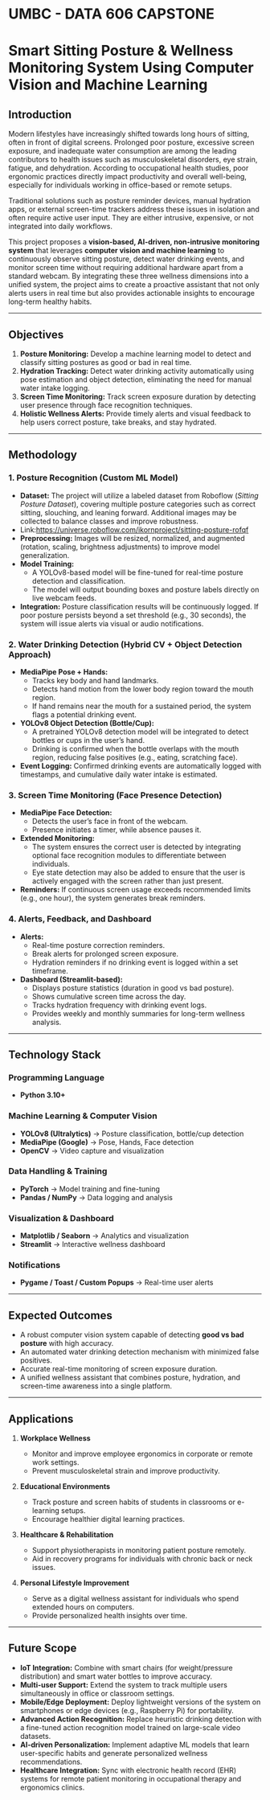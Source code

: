 # UMBC - DATA 606 CAPSTONE
# Smart Sitting Posture & Wellness Monitoring System Using Computer Vision and Machine Learning

## Introduction
Modern lifestyles have increasingly shifted towards long hours of sitting, often in front of digital screens. Prolonged poor posture, excessive screen exposure, and inadequate water consumption are among the leading contributors to health issues such as musculoskeletal disorders, eye strain, fatigue, and dehydration. According to occupational health studies, poor ergonomic practices directly impact productivity and overall well-being, especially for individuals working in office-based or remote setups.

Traditional solutions such as posture reminder devices, manual hydration apps, or external screen-time trackers address these issues in isolation and often require active user input. They are either intrusive, expensive, or not integrated into daily workflows.

This project proposes a **vision-based, AI-driven, non-intrusive monitoring system** that leverages **computer vision and machine learning** to continuously observe sitting posture, detect water drinking events, and monitor screen time without requiring additional hardware apart from a standard webcam. By integrating these three wellness dimensions into a unified system, the project aims to create a proactive assistant that not only alerts users in real time but also provides actionable insights to encourage long-term healthy habits.

---

## Objectives
1. **Posture Monitoring:** Develop a machine learning model to detect and classify sitting postures as good or bad in real time.  
2. **Hydration Tracking:** Detect water drinking activity automatically using pose estimation and object detection, eliminating the need for manual water intake logging.  
3. **Screen Time Monitoring:** Track screen exposure duration by detecting user presence through face recognition techniques.  
4. **Holistic Wellness Alerts:** Provide timely alerts and visual feedback to help users correct posture, take breaks, and stay hydrated.  

---

## Methodology

### 1. Posture Recognition (Custom ML Model)
- **Dataset:** The project will utilize a labeled dataset from Roboflow (*Sitting Posture Dataset*), covering multiple posture categories such as correct sitting, slouching, and leaning forward. Additional images may be collected to balance classes and improve robustness.
- Link:https://universe.roboflow.com/ikornproject/sitting-posture-rofqf
- **Preprocessing:** Images will be resized, normalized, and augmented (rotation, scaling, brightness adjustments) to improve model generalization.  
- **Model Training:**  
  - A YOLOv8-based model will be fine-tuned for real-time posture detection and classification.  
  - The model will output bounding boxes and posture labels directly on live webcam feeds.  
- **Integration:** Posture classification results will be continuously logged. If poor posture persists beyond a set threshold (e.g., 30 seconds), the system will issue alerts via visual or audio notifications.  

### 2. Water Drinking Detection (Hybrid CV + Object Detection Approach)
- **MediaPipe Pose + Hands:**  
  - Tracks key body and hand landmarks.  
  - Detects hand motion from the lower body region toward the mouth region.  
  - If hand remains near the mouth for a sustained period, the system flags a potential drinking event.  
- **YOLOv8 Object Detection (Bottle/Cup):**  
  - A pretrained YOLOv8 detection model will be integrated to detect bottles or cups in the user’s hand.  
  - Drinking is confirmed when the bottle overlaps with the mouth region, reducing false positives (e.g., eating, scratching face).  
- **Event Logging:** Confirmed drinking events are automatically logged with timestamps, and cumulative daily water intake is estimated.  

### 3. Screen Time Monitoring (Face Presence Detection)
- **MediaPipe Face Detection:**  
  - Detects the user’s face in front of the webcam.  
  - Presence initiates a timer, while absence pauses it.  
- **Extended Monitoring:**  
  - The system ensures the correct user is detected by integrating optional face recognition modules to differentiate between individuals.  
  - Eye state detection may also be added to ensure that the user is actively engaged with the screen rather than just present.  
- **Reminders:** If continuous screen usage exceeds recommended limits (e.g., one hour), the system generates break reminders.  

### 4. Alerts, Feedback, and Dashboard
- **Alerts:**  
  - Real-time posture correction reminders.  
  - Break alerts for prolonged screen exposure.  
  - Hydration reminders if no drinking event is logged within a set timeframe.  
- **Dashboard (Streamlit-based):**  
  - Displays posture statistics (duration in good vs bad posture).  
  - Shows cumulative screen time across the day.  
  - Tracks hydration frequency with drinking event logs.  
  - Provides weekly and monthly summaries for long-term wellness analysis.  

---

## Technology Stack

### **Programming Language**
- **Python 3.10+**

### **Machine Learning & Computer Vision**
- **YOLOv8 (Ultralytics)** → Posture classification, bottle/cup detection  
- **MediaPipe (Google)** → Pose, Hands, Face detection  
- **OpenCV** → Video capture and visualization  

### **Data Handling & Training**
- **PyTorch** → Model training and fine-tuning  
- **Pandas / NumPy** → Data logging and analysis  

### **Visualization & Dashboard**
- **Matplotlib / Seaborn** → Analytics and visualization  
- **Streamlit** → Interactive wellness dashboard  

### **Notifications**
- **Pygame / Toast / Custom Popups** → Real-time user alerts  

---

## Expected Outcomes
- A robust computer vision system capable of detecting **good vs bad posture** with high accuracy.  
- An automated water drinking detection mechanism with minimized false positives.  
- Accurate real-time monitoring of screen exposure duration.  
- A unified wellness assistant that combines posture, hydration, and screen-time awareness into a single platform.  

---

## Applications
1. **Workplace Wellness**  
   - Monitor and improve employee ergonomics in corporate or remote work settings.  
   - Prevent musculoskeletal strain and improve productivity.  

2. **Educational Environments**  
   - Track posture and screen habits of students in classrooms or e-learning setups.  
   - Encourage healthier digital learning practices.  

3. **Healthcare & Rehabilitation**  
   - Support physiotherapists in monitoring patient posture remotely.  
   - Aid in recovery programs for individuals with chronic back or neck issues.  

4. **Personal Lifestyle Improvement**  
   - Serve as a digital wellness assistant for individuals who spend extended hours on computers.  
   - Provide personalized health insights over time.  
---

## Future Scope
- **IoT Integration:** Combine with smart chairs (for weight/pressure distribution) and smart water bottles to improve accuracy.  
- **Multi-user Support:** Extend the system to track multiple users simultaneously in office or classroom settings.  
- **Mobile/Edge Deployment:** Deploy lightweight versions of the system on smartphones or edge devices (e.g., Raspberry Pi) for portability.  
- **Advanced Action Recognition:** Replace heuristic drinking detection with a fine-tuned action recognition model trained on large-scale video datasets.  
- **AI-driven Personalization:** Implement adaptive ML models that learn user-specific habits and generate personalized wellness recommendations.  
- **Healthcare Integration:** Sync with electronic health record (EHR) systems for remote patient monitoring in occupational therapy and ergonomics clinics.  

